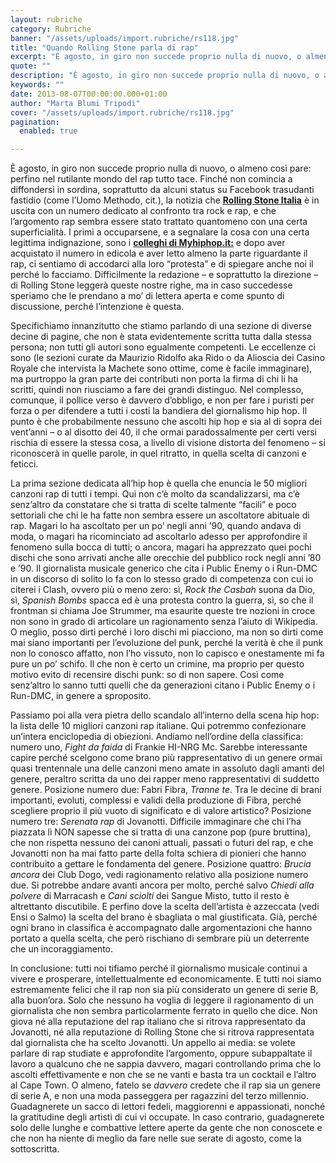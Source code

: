 ```yaml
---
layout: rubriche
category: Rubriche
banner: "/assets/uploads/import.rubriche/rs118.jpg"
title: "Quando Rolling Stone parla di rap"
excerpt: "È agosto, in giro non succede proprio nulla di nuovo, o almeno così pare: perfino nel rutilante mondo del rap tutto tace. Finché non comincia a diffondersi in sordina, soprattutto da alcuni status su Facebook trasudanti fastidio (come l’Uomo Methodo, cit.), la notizia che Rolling Stone Italia è in uscita con un numero dedicato al [&hellip"
quote: ""
description: "È agosto, in giro non succede proprio nulla di nuovo, o almeno così pare: perfino nel rutilante mondo del rap tutto tace. Finché non comincia a diffondersi in sordina, soprattutto da alcuni status su Facebook trasudanti fastidio (come l’Uomo Methodo, cit.), la notizia che Rolling Stone Italia è in uscita con un numero dedicato al [&hellip"
keywords: ""
date: 2013-08-07T00:00:00.000+01:00
author: "Marta Blumi Tripodi"
cover: "/assets/uploads/import.rubriche/rs118.jpg"
pagination:
  enabled: true

---
```


È agosto, in giro non succede proprio nulla di nuovo, o almeno così pare: perfino nel rutilante mondo del rap tutto tace. Finché non comincia a diffondersi in sordina, soprattutto da alcuni status su Facebook trasudanti fastidio (come l’Uomo Methodo, cit.), la notizia che [**Rolling Stone Italia**](http://www.rollingstonemagazine.it/ "http://www.rollingstonemagazine.it/") è in uscita con un numero dedicato al confronto tra rock e rap, e che l’argomento rap sembra essere stato trattato quantomeno con una certa superficialità. I primi a occuparsene, e a segnalare la cosa con una certa legittima indignazione, sono i [**colleghi di Myhiphop.it:**](http://www.myhiphop.it/2013/08/07/la-mistificazione-di-rolling-stone-sul-rap-italiano/ "http://www.myhiphop.it/2013/08/07/la-mistificazione-di-rolling-stone-sul-rap-italiano/") e dopo aver acquistato il numero in edicola e aver letto almeno la parte riguardante il rap, ci sentiamo di accodarci alla loro “protesta” e di spiegare anche noi il perché lo facciamo. Difficilmente la redazione – e soprattutto la direzione – di Rolling Stone leggerà queste nostre righe, ma in caso succedesse speriamo che le prendano a mo’ di lettera aperta e come spunto di discussione, perché l’intenzione è questa.

Specifichiamo innanzitutto che stiamo parlando di una sezione di diverse decine di pagine, che non è stata evidentemente scritta tutta dalla stessa persona; non tutti gli autori sono egualmente competenti. Le eccellenze ci sono (le sezioni curate da Maurizio Ridolfo aka Rido o da Alioscia dei Casino Royale che intervista la Machete sono ottime, come è facile immaginare), ma purtroppo la gran parte dei contributi non porta la firma di chi li ha scritti, quindi non riusciamo a fare dei grandi distinguo. Nel complesso, comunque, il pollice verso è davvero d’obbligo, e non per fare i puristi per forza o per difendere a tutti i costi la bandiera del giornalismo hip hop. Il punto è che probabilmente nessuno che ascolti hip hop e sia al di sopra dei vent’anni – o al disotto dei 40, il che ormai paradossalmente per certi versi rischia di essere la stessa cosa, a livello di visione distorta del fenomeno – si riconoscerà in quelle parole, in quel ritratto, in quella scelta di canzoni e feticci.

La prima sezione dedicata all’hip hop è quella che enuncia le 50 migliori canzoni rap di tutti i tempi. Qui non c’è molto da scandalizzarsi, ma c’è senz’altro da constatare che si tratta di scelte talmente “facili” e poco settoriali che chi le ha fatte non sembra essere un ascoltatore abituale di rap. Magari lo ha ascoltato per un po’ negli anni ’90, quando andava di moda, o magari ha ricominciato ad ascoltarlo adesso per approfondire il fenomeno sulla bocca di tutti; o ancora, magari ha apprezzato quei pochi dischi che sono arrivati anche alle orecchie del pubblico rock negli anni ’80 e ’90\. Il giornalista musicale generico che cita i Public Enemy o i Run-DMC in un discorso di solito lo fa con lo stesso grado di competenza con cui io citerei i Clash, ovvero più o meno zero: sì, _Rock the Casbah_ suona da Dio, sì, _Spanish Bombs_ spacca ed è una protesta contro la guerra, sì, so che il frontman si chiama Joe Strummer, ma esaurite queste tre nozioni in croce non sono in grado di articolare un ragionamento senza l’aiuto di Wikipedia. O meglio, posso dirti perché i loro dischi mi piacciono, ma non so dirti come mai siano importanti per l’evoluzione del punk, perché la verità è che il punk non lo conosco affatto, non l’ho vissuto, non lo capisco e onestamente mi fa pure un po’ schifo. Il che non è certo un crimine, ma proprio per questo motivo evito di recensire dischi punk: so di non sapere. Così come senz’altro lo sanno tutti quelli che da generazioni citano i Public Enemy o i Run-DMC, in genere a sproposito.

Passiamo poi alla vera pietra dello scandalo all’interno della scena hip hop: la lista delle 10 migliori canzoni rap italiane. Qui potremmo confezionare un’intera enciclopedia di obiezioni. Andiamo nell’ordine della classifica: numero uno, _Fight da faida_ di Frankie HI-NRG Mc. Sarebbe interessante capire perché scelgono come brano più rappresentativo di un genere ormai quasi trentennale una delle canzoni meno amate in assoluto dagli amanti del genere, peraltro scritta da uno dei rapper meno rappresentativi di suddetto genere. Posizione numero due: Fabri Fibra, _Tranne te_. Tra le decine di brani importanti, evoluti, complessi e validi della produzione di Fibra, perché scegliere proprio il più vuoto di significato e di valore artistico? Posizione numero tre: _Serenata rap_ di Jovanotti. Difficile immaginare che chi l’ha piazzata lì NON sapesse che si tratta di una canzone pop (pure bruttina), che non rispetta nessuno dei canoni attuali, passati o futuri del rap, e che Jovanotti non ha mai fatto parte della folta schiera di pionieri che hanno contribuito a gettare le fondamenta del genere. Posizione quattro: _Brucia ancora_ dei Club Dogo, vedi ragionamento relativo alla posizione numero due. Si potrebbe andare avanti ancora per molto, perché salvo _Chiedi alla polvere_ di Marracash e _Cani sciolti_ dei Sangue Misto, tutto il resto è altrettanto discutibile. E perfino dove la scelta dell’artista è azzeccata (vedi Ensi o Salmo) la scelta del brano è sbagliata o mal giustificata. Già, perché ogni brano in classifica è accompagnato dalle argomentazioni che hanno portato a quella scelta, che però rischiano di sembrare più un deterrente che un incoraggiamento.

In conclusione: tutti noi tifiamo perché il giornalismo musicale continui a vivere e prosperare, intellettualmente ed economicamente. E tutti noi siamo estremamente felici che il rap non sia più considerato un genere di serie B, alla buon’ora. Solo che nessuno ha voglia di leggere il ragionamento di un giornalista che non sembra particolarmente ferrato in quello che dice. Non giova né alla reputazione del rap italiano che si ritrova rappresentato da Jovanotti, né alla reputazione di Rolling Stone che si ritrova rappresentata dal giornalista che ha scelto Jovanotti. Un appello ai media: se volete parlare di rap studiate e approfondite l’argomento, oppure subappaltate il lavoro a qualcuno che ne sappia davvero, magari controllando prima che lo ascolti effettivamente e non che se ne vanti e basta tra un cocktail e l’altro al Cape Town. O almeno, fatelo se _davvero_ credete che il rap sia un genere di serie A, e non una moda passeggera per ragazzini del terzo millennio. Guadagnerete un sacco di lettori fedeli, maggiorenni e appassionati, nonché la gratitudine degli artisti di cui vi occupate. In caso contrario, guadagnerete solo delle lunghe e combattive lettere aperte da gente che non conoscete e che non ha niente di meglio da fare nelle sue serate di agosto, come la sottoscritta.